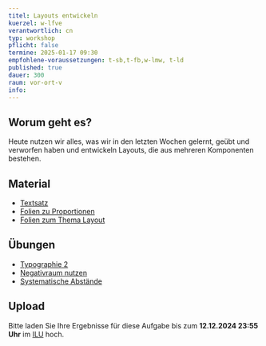 ```yaml
---
titel: Layouts entwickeln
kuerzel: w-lfve
verantwortlich: cn
typ: workshop
pflicht: false
termine: 2025-01-17 09:30
empfohlene-voraussetzungen: t-sb,t-fb,w-lmw, t-ld
published: true
dauer: 300
raum: vor-ort-v
info: 
---
```


## Worum geht es?
Heute nutzen wir alles, was wir in den letzten Wochen gelernt, geübt und verworfen haben und entwickeln Layouts, die aus mehreren Komponenten bestehen.

## Material
- [Textsatz](https://cnoss.github.io/slides/presentations/screendesign/textsatz/#/1/33)
- [Folien zu Proportionen](https://cnoss.github.io/slides/presentations/screendesign/proportionen-und-abstaende/) 
- [Folien zum Thema Layout](https://cnoss.github.io/slides/presentations/screendesign/layout/#/1/20)

## Übungen
- [Typographie 2](/mi-bachelor-screendesign/assignments/basics-typographie-2/)
- [Negativraum nutzen](/mi-bachelor-screendesign/assignments/workshop-006-negativraum/)
- [Systematische Abstände](/mi-bachelor-screendesign/assignments/workshop-006-systematische-abstaende/)

## Upload

Bitte laden Sie Ihre Ergebnisse für diese Aufgabe bis zum **12.12.2024 23:55 Uhr** im [ILU](https://ilu.th-koeln.de/ilias.php?baseClass=ilrepositorygui&ref_id=431172) hoch.
